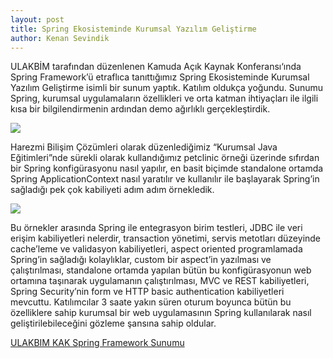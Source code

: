 ```yaml
---
layout: post
title: Spring Ekosisteminde Kurumsal Yazılım Geliştirme
author: Kenan Sevindik
---
```


ULAKBİM tarafından düzenlenen Kamuda Açık Kaynak Konferansı‘ında Spring Framework’ü etraflıca tanıttığımız Spring 
Ekosisteminde Kurumsal Yazılım Geliştirme isimli bir sunum yaptık. Katılım oldukça yoğundu. Sunumu Spring, kurumsal 
uygulamaların özellikleri ve orta katman ihtiyaçları ile ilgili kısa bir bilgilendirmenin ardından demo ağırlıklı 
gerçekleştirdik.

![](http://kenansevindik.com/assets/images/ulakbim_spring_01.jpeg)


Harezmi Bilişim Çözümleri olarak düzenlediğimiz “Kurumsal Java Eğitimleri”nde sürekli olarak kullandığımız petclinic 
örneği üzerinde sıfırdan bir Spring konfigürasyonu nasıl yapılır, en basit biçimde standalone ortamda Spring 
ApplicationContext nasıl yaratılır ve kullanılır ile başlayarak Spring’in sağladığı pek çok kabiliyeti adım adım 
örnekledik.

![](http://kenansevindik.com/assets/images/ulakbim_spring_02.jpeg)

Bu örnekler arasında Spring ile entegrasyon birim testleri, JDBC ile veri erişim kabiliyetleri nelerdir, transaction 
yönetimi, servis metotları düzeyinde cache’leme ve validasyon kabiliyetleri, aspect oriented programlamada Spring’in 
sağladığı kolaylıklar, custom bir aspect’in yazılması ve çalıştırılması, standalone ortamda yapılan bütün bu 
konfigürasyonun web ortamına taşınarak uygulamanın çalıştırılması, MVC ve REST kabiliyetleri, Spring Security’nin form ve 
HTTP basic authentication kabiliyetleri mevcuttu. Katılımcılar 3 saate yakın süren oturum boyunca bütün bu özelliklere 
sahip kurumsal bir web uygulamasının Spring kullanılarak nasıl geliştirilebileceğini gözleme şansına sahip oldular.

[ULAKBIM KAK Spring Framework Sunumu](files/20151112_ULAKBIM_KAK_Spring_Framework_Sunumu.pdf)
